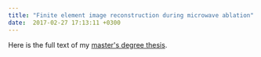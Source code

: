 ```yaml
---
title: "Finite element image reconstruction during microwave ablation"
date:  2017-02-27 17:13:11 +0300
---
```


Here is the full text of my [master's degree thesis](/docs/master_thesis.pdf).
